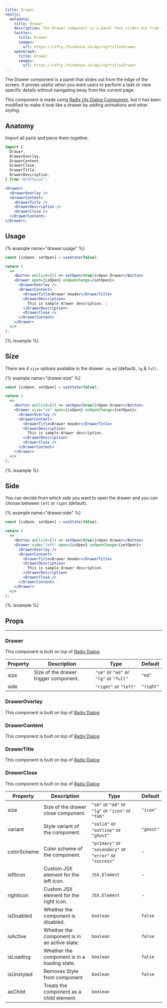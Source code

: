 ```yaml
---
title: Drawer
nextjs:
  metadata:
    title: Drawer
    description: The Drawer component is a panel that slides out from the edge of the screen. It proves useful when you want users to perform a task or view specific details without navigating away from the current page.
    twitter:
      title: Drawer
      images:
        url: https://rafty.rhinobase.io/api/og?title=Drawer
    openGraph:
      title: Drawer
      images:
        url: https://rafty.rhinobase.io/api/og?title=Drawer
---
```


The Drawer component is a panel that slides out from the edge of the screen. It proves useful when you want users to perform a task or view specific details without navigating away from the current page.

This component is made using [Radix UIs Dialog Component](https://www.radix-ui.com/primitives/docs/components/dialog), but it has been modified to make it look like a drawer by adding animations and other styling.

## Anatomy

Import all parts and piece them together.

```jsx
import {
  Drawer,
  DrawerOverlay,
  DrawerContent,
  DrawerClose,
  DrawerTitle,
  DrawerDescription,
} from "@rafty/ui";

<Drawer>
  <DrawerOverlay />
  <DrawerContent>
    <DrawerTitle />
    <DrawerDescription />
    <DrawerClose />
  </DrawerContent>
</Drawer>;
```

## Usage

{% example name="drawer:usage" %}

```jsx
const [isOpen, setOpen] = useState(false);

return (
  <>
    <Button onClick={() => setOpen(true)}>Open Drawer</Button>
    <Drawer open={isOpen} onOpenChange={setOpen}>
      <DrawerOverlay />
      <DrawerContent>
        <DrawerTitle>Drawer Header</DrawerTitle>
        <DrawerDescription>
          This is sample drawer description. :
        </DrawerDescription>
        <DrawerClose />
      </DrawerContent>
    </Drawer>
  </>
);
```

{% /example %}

## Size

There are 4 `size` options available in the drawer: `sm`, `md` (default), `lg` & `full`.

{% example name="drawer:size" %}

```jsx
const [isOpen, setOpen] = useState(false);

return (
  <>
    <Button onClick={() => setOpen(true)}>Open Drawer</Button>
    <Drawer size="sm" open={isOpen} onOpenChange={setOpen}>
      <DrawerOverlay />
      <DrawerContent>
        <DrawerTitle>Drawer Header</DrawerTitle>
        <DrawerDescription>
          This is sample drawer description.
        </DrawerDescription>
        <DrawerClose />
      </DrawerContent>
    </Drawer>
  </>
);
```

{% /example %}

## Side

You can decide from which side you want to open the drawer and you can choose between `left` or `right` (default).

{% example name="drawer:side" %}

```jsx
const [isOpen, setOpen] = useState(false);

return (
  <>
    <Button onClick={() => setOpen(true)}>Open Drawer</Button>
    <Drawer side="left" open={isOpen} onOpenChange={setOpen}>
      <DrawerOverlay />
      <DrawerContent>
        <DrawerTitle>Drawer Header</DrawerTitle>
        <DrawerDescription>
          This is sample drawer description.
        </DrawerDescription>
        <DrawerClose />
      </DrawerContent>
    </Drawer>
  </>
);
```

{% /example %}

## Props

---

### Drawer

This component is built on top of [Radix Dialog](https://www.radix-ui.com/primitives/docs/components/dialog#root)

| Property | Description                           | Type                                   | Default   |
| -------- | ------------------------------------- | -------------------------------------- | --------- |
| size     | Size of the drawer trigger component. | `"sm"` or `"md"` or `"lg"` or `"full"` | `"md"`    |
| side     |                                       | `"right"` or `"left"`                  | `"right"` |

### DrawerOverlay

This component is built on top of [Radix Dialog](https://www.radix-ui.com/primitives/docs/components/dialog#overlay)

### DrawerContent

This component is built on top of [Radix Dialog](https://www.radix-ui.com/primitives/docs/components/dialog#content)

### DrawerTitle

This component is built on top of [Radix Dialog](https://www.radix-ui.com/primitives/docs/components/dialog#title)

### DrawerClose

This component is built on top of [Radix Dialog](https://www.radix-ui.com/primitives/docs/components/dialog#close)

| Property    | Description                                  | Type                                                     | Default   |
| ----------- | -------------------------------------------- | -------------------------------------------------------- | --------- |
| size        | Size of the drawer close component.          | `"sm"` or `"md"` or `"lg"` or `"icon"` or `"fab"`        | `"icon"`  |
| variant     | Style variant of the component.              | `"solid"` or `"outline"` or `"ghost"`                    | `"ghost"` |
| colorScheme | Color scheme of the component.               | `"primary"` or `"secondary"` or `"error"` or `"success"` | -         |
| leftIcon    | Custom JSX element for the left icon.        | `JSX.Element`                                            | -         |
| rightIcon   | Custom JSX element for the right icon.       | `JSX.Element`                                            | -         |
| isDisabled  | Whether the component is disabled.           | `boolean`                                                | `false`   |
| isActive    | Whether the component is in an active state. | `boolean`                                                | `false`   |
| isLoading   | Whether the component is in a loading state. | `boolean`                                                | `false`   |
| isUnstyled  | Removes Style from component                 | `boolean`                                                | `false`   |
| asChild     | Treats the component as a child element.     | `boolean`                                                |           |
